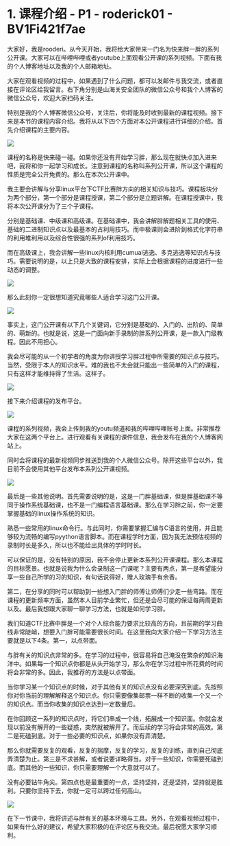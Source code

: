 # 1. 课程介绍 - P1 - roderick01 - BV1Fi421f7ae

大家好，我是rooderi。从今天开始，我将给大家带来一门名为快来胖一胖的系列公开课。大家可以在哔哩哔哩或者youtube上面观看公开课的系列视频。下面有我的个人博客地址以及我的个人邮箱地址。

大家在观看视频的过程中，如果遇到了什么问题，都可以发邮件与我交流，或者直接在评论区给我留言。右下角分别是山海关安全团队的微信公众号和我个人博客的微信公众号，欢迎大家扫码关注。

特别是我的个人博客微信公众号，关注后，你将能及时收到最新的课程视频。接下来是本节的课程内容介绍。我将从以下四个方面对本公开课程进行详细的介绍。首先介绍课程的主要内容。



![](img/8ec672862c91f27cd9a0c43af9713324_1.png)

课程的名称是快来碰一碰。如果你还没有开始学习胖，那么现在就快点加入进来吧，我将和你一起学习和成长。注意到课程的名称叫系列公开课，所以这个课程的性质是完全公开免费的。那么在本次公开课中。

我主要会讲解与分享linux平台下CTF比赛胖方向的相关知识与技巧。课程板块分为两个部分，第一个部分是课程授课，第二个部分是立题讲解。在课程授课中，我将本次公开课分为了三个子课程。

分别是基础课、中级课和高级课。在基础课中，我会讲解胖解题相关工具的使用、基础的二进制知识点以及最基本的占利用技巧。而中极课则会进阶到格式化字符串的利用堆利用以及综合性很强的系列of利用技巧。

而在高级课上，我会讲解一些linux内核利用cumual逃逸、多克逃逸等知识点与技巧。需要说明的是，以上只是大致的课程安排，实际上会根据课程的进度进行一些动态的调整。



![](img/8ec672862c91f27cd9a0c43af9713324_3.png)

那么此刻你一定很想知道究竟哪些人适合学习这门公开课。

![](img/8ec672862c91f27cd9a0c43af9713324_5.png)

事实上，这门公开课有以下几个关键词，它分别是基础的、入门的、出阶的、简单的、萌新的。也就是说，这是一门面向新手录制的胖系列公开课，是一款入门级教程。因此不用担心。

我会尽可能的从一个初学者的角度为你讲授学习胖过程中所需要的知识点与技巧。当然，受限于本人的知识水平。难的我也不太会就只能出一些简单的入门的课程，只有这样才能维持得了生活。这样子。



![](img/8ec672862c91f27cd9a0c43af9713324_7.png)

接下来介绍课程的发布平台。

![](img/8ec672862c91f27cd9a0c43af9713324_9.png)

课程的系列视频，我会上传到我的youtu频道和我的哔哩哔哩账号上面。非常推荐大家在这两个平台上。进行观看有关课程的课件信息，我会发布在我的个人博客网站上。

同时会将课程的最新视频同步推送到我的个人微信公众号。除开这些平台以外，我目前不会使用其他平台发布本系列公开课视频。



![](img/8ec672862c91f27cd9a0c43af9713324_11.png)

最后是一些其他说明。首先需要说明的是，这是一门胖基础课，但是胖基础课不等同于操作系统基础课，也不是一门编程语言基础课。那么在学习胖之前，你一定要掌握基础的linux操作系统的知识。

熟悉一些常用的linux命令行。与此同时，你需要掌握汇编与C语言的使用，并且能够较为流畅的编写pyython语言脚本。而在课程学时方面，因为我无法预估视频的录制时长是多久，所以也不能给出具体的学时时长。

可以保证的是，没有特别的原因，我不会停止更新本系列公开课课程。那么本课程的目标愿景。也就是说我为什么会录制这一门课呢？主要有两点，第一是希望能分享一些自己所学的习的知识，有句话说得好，赠人玫瑰手有余香。

第二，在分享的同时可以帮助到一些想入门胖的师傅让师傅们少走一些弯路。而在课程的更新频率方面，虽然本人目前学业繁忙，但还是会尽可能的保证每两周更新以及。最后我想跟大家聊一聊学习方法，也就是如何学习胖。

我们知道CTF比赛中胖是一个对个人综合能力要求比较高的方向，且前期的学习曲线非常陡峭，想要入门胖可能需要很长时间。在这里我向大家介绍一下学习方法主要就是以下4条。第一，以点带面。

与胖有关的知识点非常的多。在学习的过程中，很容易将自己淹没在繁杂的知识海洋中。如果每一个知识点你都是从头开始学习，那么你在学习过程中所花费的时间将会非常的多。因此，我推荐的方法是以点带面。

当你学习某一个知识点的时候，对于其他有关的知识点没有必要深究到底。先按照你对你当前的理解解释这个知识点。你只需要像集邮票一样不断的收集一个又一个的知识点。而当你收集的知识点达到一定数量后。

在你回顾这一系列的知识点时，将它们串成一个线，拓展成一个知识面。你就会发现以前没有解开的一些疑惑，突然就被解开了。而后续的学习将会非常的高效。第二是死磕到底。对于一些必要的知识点，如果你没有弄清楚。

那么你就需要反复的观看，反复的揣摩，反复的学习，反复的训练，直到自己彻底弄清楚为止。第三是不求甚解，或者说要详略得当。对于一些知识，你需要死磕到底。而其他的一些知识，你只需要理解一个大意就可以了。

没有必要钻牛角尖。第四点也是最重要的一点，坚持坚持，还是坚持，坚持就是胜利。只要你坚持下去，你就一定可以跨过任何高山。



![](img/8ec672862c91f27cd9a0c43af9713324_13.png)

在下一节课中，我将讲述与胖有关的基本环境与工具。另外，在观看视频过程中，如果有什么好的建议，希望大家积极的在评论区与我交流。最后祝愿大家学习顺利。

